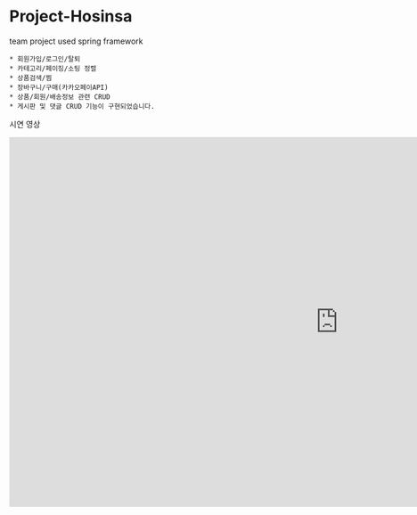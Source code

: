 # Project-Hosinsa
team project used spring framework<br>

    * 회원가입/로그인/탈퇴
    * 카테고리/페이징/소팅 정렬
    * 상품검색/찜
    * 장바구니/구매(카카오페이API)
    * 상품/회원/배송정보 관련 CRUD
    * 게시판 및 댓글 CRUD 기능이 구현되었습니다.

시연 영상
<iframe width="1180" height="664" src="https://www.youtube.com/embed/KsrBob5-ZGU" title="Project Hosinsa 시연" frameborder="0" allow="accelerometer; autoplay; clipboard-write; encrypted-media; gyroscope; picture-in-picture; web-share" allowfullscreen></iframe>
